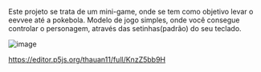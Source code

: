 
Este projeto se trata de um mini-game, onde se tem como objetivo levar o eevvee até a pokebola.
Modelo de jogo simples, onde você consegue controlar o personagem, através das setinhas(padrão) do seu teclado.


![image](https://github.com/thauanb11/SketchPokemon/assets/gifminigame.gif)

<https://editor.p5js.org/thauan11/full/KnzZ5bb9H>
